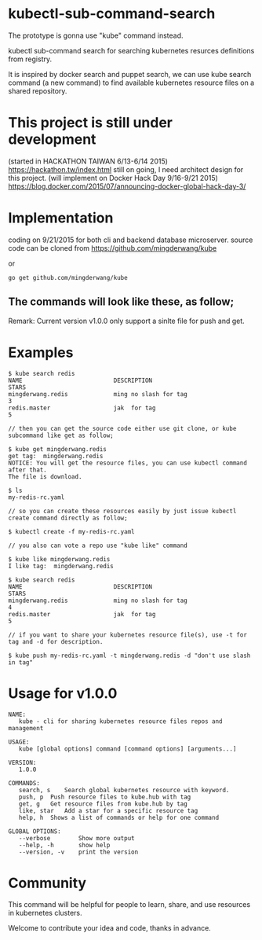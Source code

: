 # kubectl-sub-command-search

The prototype is gonna use "kube" command instead.

kubectl sub-command search for searching kubernetes resurces definitions from registry.
<p/>
It is inspired by docker search and puppet search, we can use kube search command (a new command) to find available kubernetes resource files on a shared repository.

# This project is still under development

(started in HACKATHON TAIWAN 6/13-6/14 2015) https://hackathon.tw/index.html
still on going, I need architect design for this project.
(will implement on Docker Hack Day 9/16-9/21 2015) https://blog.docker.com/2015/07/announcing-docker-global-hack-day-3/

# Implementation

coding on 9/21/2015 for both cli and backend database microserver.
source code can be cloned from https://github.com/mingderwang/kube

or 

```
go get github.com/mingderwang/kube
```

## The commands will look like these, as follow;

Remark: Current version v1.0.0 only support a sinlte file for push and get.

# Examples
```
$ kube search redis
NAME                          DESCRIPTION                                                    STARS
mingderwang.redis             ming no slash for tag                                          3
redis.master                  jak  for tag                                                   5

// then you can get the source code either use git clone, or kube subcommand like get as follow;

$ kube get mingderwang.redis
get tag:  mingderwang.redis
NOTICE: You will get the resource files, you can use kubectl command after that.
The file is download.

$ ls
my-redis-rc.yaml

// so you can create these resources easily by just issue kubectl create command directly as follow;

$ kubectl create -f my-redis-rc.yaml

// you also can vote a repo use "kube like" command

$ kube like mingderwang.redis
I like tag:  mingderwang.redis

$ kube search redis
NAME                          DESCRIPTION                                                    STARS
mingderwang.redis             ming no slash for tag                                          4
redis.master                  jak  for tag                                                   5

// if you want to share your kubernetes resource file(s), use -t for tag and -d for description.

$ kube push my-redis-rc.yaml -t mingderwang.redis -d "don't use slash in tag"

```


# Usage for v1.0.0
```
NAME:
   kube - cli for sharing kubernetes resource files repos and management

USAGE:
   kube [global options] command [command options] [arguments...]

VERSION:
   1.0.0

COMMANDS:
   search, s	Search global kubernetes resource with keyword.
   push, p	Push resource files to kube.hub with tag
   get, g	Get resource files from kube.hub by tag
   like, star	Add a star for a specific resource tag
   help, h	Shows a list of commands or help for one command

GLOBAL OPTIONS:
   --verbose		Show more output
   --help, -h		show help
   --version, -v	print the version
```
# Community
This command will be helpful for people to learn, share, and use resources in kubernetes clusters.
<p/>
Welcome to contribute your idea and code, thanks in advance.


